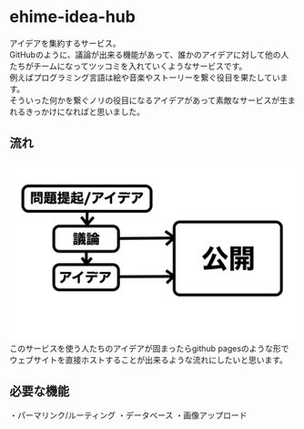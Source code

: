 # ehime-idea-hub
アイデアを集約するサービス。  
GitHubのように、議論が出来る機能があって、誰かのアイデアに対して他の人たちがチームになってツッコミを入れていくようなサービスです。  
例えばプログラミング言語は絵や音楽やストーリーを繋ぐ役目を果たしています。  
そういった何かを繋ぐノリの役目になるアイデアがあって素敵なサービスが生まれるきっかけになればと思いました。  
## 流れ
![flow](./flow.png) 
このサービスを使う人たちのアイデアが固まったらgithub pagesのような形でウェブサイトを直接ホストすることが出来るような流れにしたいと思います。
## 必要な機能
・パーマリンク/ルーティング
・データベース
・画像アップロード
